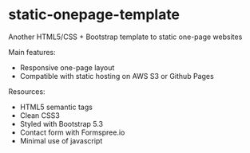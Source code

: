 # static-onepage-template

Another HTML5/CSS + Bootstrap template to static one-page websites

Main features:
- Responsive one-page layout
- Compatible with static hosting on AWS S3 or Github Pages

Resources:
- HTML5 semantic tags
- Clean CSS3
- Styled with Bootstrap 5.3
- Contact form with Formspree.io
- Minimal use of javascript




